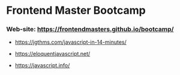 # Frontend Master Bootcamp

### Web-site: https://frontendmasters.github.io/bootcamp/

- https://jgthms.com/javascript-in-14-minutes/

- https://eloquentjavascript.net/

- https://javascript.info/